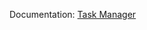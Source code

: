 Documentation:
[Task Manager](https://github.com/omin29/Mobile-Project/blob/main/%D0%9A%D0%A0_%D0%9C%D0%BE%D0%B1%D0%B8%D0%BB%D0%BD%D0%B8%D0%9F%D1%80%D0%B8%D0%BB%D0%BE%D0%B6%D0%B5%D0%BD%D0%B8%D1%8F_2101321005.pdf)
